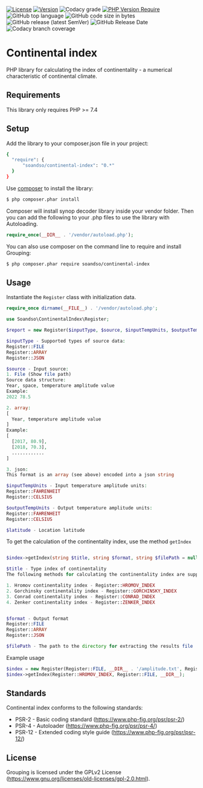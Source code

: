[![License](http://poser.pugx.org/soandso/continental-index/license)](https://packagist.org/packages/soandso/continental-index)
[![Version](http://poser.pugx.org/soandso/continental-index/version)](https://packagist.org/packages/soandso/continental-index)
![Codacy grade](https://img.shields.io/codacy/grade/ee8816be877c49d9af92dc1531d968e3)
[![PHP Version Require](http://poser.pugx.org/soandso/continental-index/require/php)](https://packagist.org/packages/soandso/continental-index)
![GitHub top language](https://img.shields.io/github/languages/top/soandsoSwEn/continental-index)
![GitHub code size in bytes](https://img.shields.io/github/languages/code-size/soandsoSwEn/continental-index)
![GitHub release (latest SemVer)](https://img.shields.io/github/v/release/soandsoSwEn/continental-index)
![GitHub Release Date](https://img.shields.io/github/release-date/soandsoSwEn/continental-index)
![Codacy branch coverage](https://img.shields.io/codacy/coverage/ee8816be877c49d9af92dc1531d968e3/main)

Continental index
========================================

PHP library for calculating the index of continentality - a numerical characteristic of continental climate.


Requirements
-----------

This library only requires PHP >= 7.4

Setup
-----

Add the library to your composer.json file in your project:

```bash
{
  "require": {
      "soandso/continental-index": "0.*"
  }
}
```

Use [composer](http://getcomposer.org) to install the library:

```bash
$ php composer.phar install
```

Composer will install synop decoder library inside your vendor folder. Then you can add the following to your
.php files to use the library with Autoloading.

```php
require_once(__DIR__ . '/vendor/autoload.php');
```

You can also use composer on the command line to require and install Grouping:

```bash
$ php composer.phar require soandso/continental-index
```

Usage
-----

Instantiate the ```Register``` class with initialization data.

```php
require_once dirname(__FILE__) . '/vendor/autoload.php';

use Soandso\ContinentalIndex\Register;

$report = new Register($inputType, $source, $inputTempUnits, $outputTempUnits, $latitude);

$inputType - Supported types of source data:
Register::FILE
Register::ARRAY
Register::JSON

$source - Input source:
1. File (Show file path)
Source data structure:
Year, space, temperature amplitude value
Example:
2022 78.5

2. array:
[
  Year, temperature amplitude value
]
Example:
[
  [2017, 80.9],
  [2018, 70.3],
  ............
]

3. json:
This format is an array (see above) encoded into a json string

$inputTempUnits - Input temperature amplitude units:
Register::FAHRENHEIT
Register::CELSIUS

$outputTempUnits - Output temperature amplitude units:
Register::FAHRENHEIT
Register::CELSIUS

$latitude - Location latitude

```

To get the calculation of the continentality index, use the method ```getIndex```

```php

$index->getIndex(string $title, string $format, string $filePath = null);

$title - Type index of continentality
The following methods for calculating the continentality index are supported:

1. Hromov continentality index - Register::HROMOV_INDEX
2. Gorchinsky continentality index - Register::GORCHINSKY_INDEX
3. Conrad continentality index - Register::CONRAD_INDEX
4. Zenker continentality index - Register::ZENKER_INDEX


$format - Output format
Register::FILE
Register::ARRAY
Register::JSON

$filePath - The path to the directory for extracting the results file

```

Example usage
```php
$index = new Register(Register::FILE, __DIR__ . '/amplitude.txt', Register::FAHRENHEIT, Register::CELSIUS, 45.5);
$index->getIndex(Register::HROMOV_INDEX, Register::FILE, __DIR__);
```

Standards
---------

Continental index conforms to the following standards:

* PSR-2  - Basic coding standard (https://www.php-fig.org/psr/psr-2/)
* PSR-4  - Autoloader (https://www.php-fig.org/psr/psr-4/)
* PSR-12 - Extended coding style guide (https://www.php-fig.org/psr/psr-12/)

License
-------

Grouping is licensed under the GPLv2 License (https://www.gnu.org/licenses/old-licenses/gpl-2.0.html).